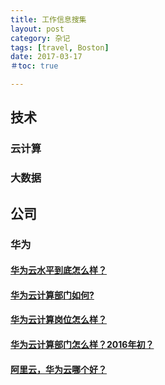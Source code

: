 ```yaml
---
title: 工作信息搜集
layout: post
category: 杂记
tags: [travel, Boston]
date: 2017-03-17
＃toc: true

---
```


## 技术
### 云计算


### 大数据


## 公司
### 华为
#### [华为云水平到底怎么样？](https://www.zhihu.com/question/52803945)

#### [华为云计算部门如何?](https://www.zhihu.com/question/21914745)

#### [华为云计算岗位怎么样？](https://www.zhihu.com/question/35622339)

#### [华为云计算部门怎么样？2016年初？](https://www.zhihu.com/question/39317588)

#### [阿里云，华为云哪个好？](https://www.zhihu.com/question/50841976)

